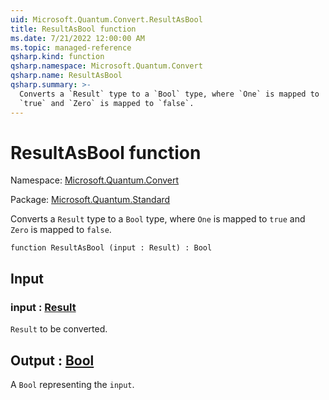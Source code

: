 ```yaml
---
uid: Microsoft.Quantum.Convert.ResultAsBool
title: ResultAsBool function
ms.date: 7/21/2022 12:00:00 AM
ms.topic: managed-reference
qsharp.kind: function
qsharp.namespace: Microsoft.Quantum.Convert
qsharp.name: ResultAsBool
qsharp.summary: >-
  Converts a `Result` type to a `Bool` type, where `One` is mapped to
  `true` and `Zero` is mapped to `false`.
---
```


# ResultAsBool function

Namespace: [Microsoft.Quantum.Convert](xref:Microsoft.Quantum.Convert)

Package: [Microsoft.Quantum.Standard](https://nuget.org/packages/Microsoft.Quantum.Standard)


Converts a `Result` type to a `Bool` type, where `One` is mapped to`true` and `Zero` is mapped to `false`.

```qsharp
function ResultAsBool (input : Result) : Bool
```


## Input

### input : [Result](xref:microsoft.quantum.qsharp.valueliterals#result-literal)

`Result` to be converted.



## Output : [Bool](xref:microsoft.quantum.qsharp.valueliterals#bool-literals)

A `Bool` representing the `input`.